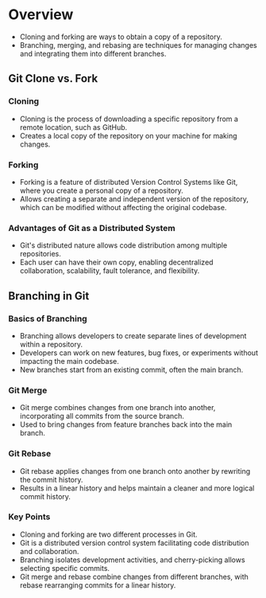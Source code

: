 # Overview
- Cloning and forking are ways to obtain a copy of a repository.
- Branching, merging, and rebasing are techniques for managing changes and integrating them into different branches.


## Git Clone vs. Fork

### Cloning
- Cloning is the process of downloading a specific repository from a remote location, such as GitHub.
- Creates a local copy of the repository on your machine for making changes.

### Forking
- Forking is a feature of distributed Version Control Systems like Git, where you create a personal copy of a repository.
- Allows creating a separate and independent version of the repository, which can be modified without affecting the original codebase.

### Advantages of Git as a Distributed System
- Git's distributed nature allows code distribution among multiple repositories.
- Each user can have their own copy, enabling decentralized collaboration, scalability, fault tolerance, and flexibility.

## Branching in Git

### Basics of Branching
- Branching allows developers to create separate lines of development within a repository.
- Developers can work on new features, bug fixes, or experiments without impacting the main codebase.
- New branches start from an existing commit, often the main branch.

### Git Merge
- Git merge combines changes from one branch into another, incorporating all commits from the source branch.
- Used to bring changes from feature branches back into the main branch.

### Git Rebase
- Git rebase applies changes from one branch onto another by rewriting the commit history.
- Results in a linear history and helps maintain a cleaner and more logical commit history.


### Key Points
- Cloning and forking are two different processes in Git.
- Git is a distributed version control system facilitating code distribution and collaboration.
- Branching isolates development activities, and cherry-picking allows selecting specific commits.
- Git merge and rebase combine changes from different branches, with rebase rearranging commits for a linear history.
